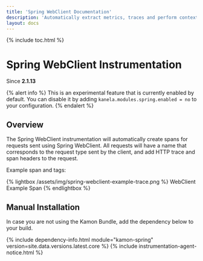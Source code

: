```yaml
---
title: 'Spring WebClient Documentation'
description: 'Automatically extract metrics, traces and perform context propagation on Spring applications'
layout: docs
---
```

{% include toc.html %}

Spring WebClient Instrumentation
=======================
Since __2.1.13__

{% alert info %}
This is an experimental feature that is currently enabled by default.
You can disable it by adding `kanela.modules.spring.enabled = no`
to your configuration.
{% endalert %}

Overview
--------

The Spring WebClient instrumentation will automatically create spans for requests sent using Spring WebClient.
All requests will have a name that corresponds to the request type sent by the client, and add HTTP trace and span headers
to the request.

Example span and tags: 

{% lightbox /assets/img/spring-webclient-example-trace.png %}
WebClient Example Span
{% endlightbox %}

Manual Installation
-------------------

In case you are not using the Kamon Bundle, add the dependency below to your build.

{% include dependency-info.html module="kamon-spring" version=site.data.versions.latest.core %}
{% include instrumentation-agent-notice.html %}

